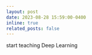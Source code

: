 ```yaml
---
layout: post
date: 2023-08-28 15:59:00-0400
inline: true
related_posts: false
---
```


start teaching Deep Learning
